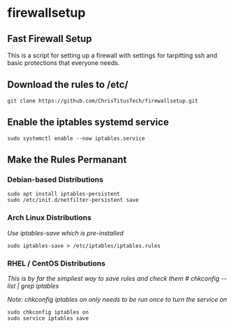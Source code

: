 # firewallsetup
## Fast Firewall Setup

This is a script for setting up a firewall with settings for tarpitting ssh and basic protections that everyone needs.

## Download the rules to /etc/
```
git clone https://github.com/ChrisTitusTech/firewallsetup.git
```

## Enable the iptables systemd service
```
sudo systemctl enable --now iptables.service
```

## Make the Rules Permanant
### Debian-based Distributions
```
sudo apt install iptables-persistent
sudo /etc/init.d/netfilter-persistent save
```
### Arch Linux Distributions
*Use iptables-save which is pre-installed*
```
sudo iptables-save > /etc/iptables/iptables.rules
```
### RHEL / CentOS Distributions
*This is by far the simpliest way to save rules and check them # chkconfig --list | grep iptables*

*Note: chkconfig iptables on only needs to be run once to turn the service on*
```
sudo chkconfig iptables on
sudo service iptables save
```
